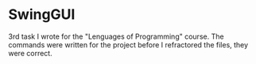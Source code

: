 # SwingGUI
3rd task I wrote for the "Lenguages of Programming" course.
The commands were written for the project before I refractored the files, they were correct.
